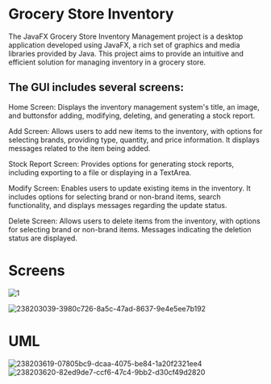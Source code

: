 # Grocery Store Inventory
The JavaFX Grocery Store Inventory Management project is a desktop application developed using JavaFX, a rich set of graphics and media libraries provided by Java. This project aims to provide an intuitive and efficient solution for managing inventory in a grocery store.

## The GUI includes several screens:
Home Screen: Displays the inventory management system's title, an image, and buttonsfor adding, modifying, deleting, and generating a stock report.

Add Screen: Allows users to add new items to the inventory, with options for selecting brands, providing type, quantity, and price information. It displays messages related to the item being added.

Stock Report Screen: Provides options for generating stock reports, including exporting to a file or displaying in a TextArea.

Modify Screen: Enables users to update existing items in the inventory. It includes options for selecting brand or non-brand items, search functionality, and displays messages regarding the update status.

Delete Screen: Allows users to delete items from the inventory, with options for selecting brand or non-brand items. Messages indicating the deletion status are displayed.

# Screens

![1](https://github.com/zaidsalah123er/Grocery-Store-Inventory/assets/89332179/2db190ba-5e77-4b43-b5d5-e53ec8913e5b)

![238203039-3980c726-8a5c-47ad-8637-9e4e5ee7b192](https://github.com/zaidsalah123er/Grocery-Store-Inventory/assets/89332179/47b2b931-fcc6-4a30-a57c-5a46835915a5)

# UML
![238203619-07805bc9-dcaa-4075-be84-1a20f2321ee4](https://github.com/zaidsalah123er/Grocery-Store-Inventory/assets/89332179/95b8f97e-4703-4d08-8116-6286e6de2baf)
![238203620-82ed9de7-ccf6-47c4-9bb2-d30cf49d2820](https://github.com/zaidsalah123er/Grocery-Store-Inventory/assets/89332179/c78c66df-b223-440b-b39d-4e673629fa0c)




